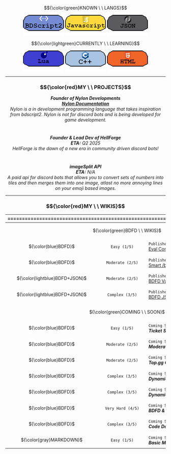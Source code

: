 $${\color{green}KNOWN \ \ LANGS}$$
<p align="center">
  <img src="3453532.png"/>
  <img src="533532532.png"/>
  <img src="432432432.png"/>
</p>

$${\color{lightgreen}CURRENTLY \ \ LEARNING}$$
<p align="center">
  <img src="3532154321.png"/>
  <img src="23532532.png"/>
  <img src="3532323.png"/>
</p>

---

### $${\color{red}MY \ \ PROJECTS}$$
*<p align="center"> ***Founder of Nylon Developments*** <br>  [***Nylon Documentation***](https://koomball.github.io/Nylon.io/)  <br> Nylon is a in development programming language that takes inspiration from bdscript2. Nylon is not for discord bots and is being developed for game development. </p>*
#
*<p align="center">***Founder & Lead Dev of HellForge*** <br> **ETA:** Q2 2025 <br>
HellForge is the dawn of a new era in community driven discord bots! </p>* 
#
*<p align="center">***imageSplit API*** <br> **ETA:** N/A <br>
A paid api for discord bots that allows you to convert sets of numbers into tiles and then merges them into one image, atlast no more annoying lines on your emoji based images. </p>* 

---

### $${\color{red}MY \ \ WIKIS}$$
<div align="center">
<table>
    <thead>
        <tr>
            <th colspan=3>===================================================================================</th>
        </tr>
    </thead>
    <tbody>
        <tr>
            <td colspan=3><p align="center">${\color{green}BDFD \ \ WIKIS}$</p></td>
        </tr>
        <tr>
            <td><p align="center">${\color{blue}BDFD}$</p></td>
            <td><p align="center"><code>Easy (1/5)</code></p></td>
            <td> <code>Published: 06/05/24</code> <br> <a class="link" href="https://github.com/Koomball/BDFD-Eval-Command-And-Repeat-Eval-Button./blob/main/README.md"> Eval Command & Repeat Eval Button. </td>
        </tr>
        <tr> 
            <td><p align="center">${\color{blue}BDFD}$</p></td>
            <td><p align="center"><code>Moderate (2/5)</code></p></td>
            <td><code>Published: 06/05/24</code><br> <a class="link" href="https://github.com/Koomball/BDFD-Advanced-sell-buy-command"> Smart /buy & /sell command. </td>
        </tr>
        <tr> 
            <td><p align="center">${\color{lightblue}BDFD+JSON}$</td>
            <td><p align="center"><code>Moderate (2/5)</code></p></td>
            <td><code>Published: 06/06/23</code><br> <a class="link" href="https://github.com/Koomball/BDFD-Variables-With-Json/tree/main"> BDFD Variables with JSON. </td>
        </tr>
        <tr> 
            <td><p align="center">${\color{lightblue}BDFD+JSON}$<br></td>
            <td><p align="center"><code>Complex (3/5)</code></p></td>
            <td><code>Published: 11/05/23</code><br> <a class="link" href="https://github.com/Koomball/BDFD-JSON-Warn-History-Guide"> BDFD JSON /warn & /warn-history <user> </td>
        </tr>
        <tr><td colspan=3></td></tr>
        <tr>
            <td colspan=3><p align="center">${\color{green}COMING \ \ SOON}$</p></td>
        </tr>
        <tr> 
            <td><p align="center">${\color{blue}BDFD}$</p></td>
            <td><p align="center"><code>Easy (1/5)</code></p></td>
            <td><code>Coming Soon</code><br><b><i>Ticket System</i></b></td>
        </tr>
        <tr> 
            <td><p align="center">${\color{blue}BDFD}$</p></td>
            <td><p align="center"><code>Moderate (2/5)</code></p></td>
            <td><code>Coming Soon</code><br><b><i>Moderation Menu</i></b></td>
        </tr>
        <tr> 
            <td><p align="center">${\color{blue}BDFD}$</p></td>
            <td><p align="center"><code>Moderate (2/5)</code></p></td>
            <td><code>Coming Soon</code><br><b><i>Top.gg Guide</i></b></td>
        </tr>
        <tr> 
            <td><p align="center">${\color{blue}BDFD}$</p></td>
            <td><p align="center"><code>Complex (3/5)</code></p></td>
            <td><code>Coming Soon</code><br><b><i>Dynamic /help command</i></b></td>
        </tr>
        <tr> 
            <td><p align="center">${\color{blue}BDFD}$</p></td>
            <td><p align="center"><code>Complex (3/5)</code></p></td>
            <td><code>Coming Soon</code><br><b><i>Dynamic /inventory command</i></b></td>
        </tr>
        <tr> 
            <td><p align="center">${\color{blue}BDFD}$</p></td>
            <td><p align="center"><code>Very Hard (4/5)</code></p></td>
            <td><code>Coming Soon</code><br><b><i>BDFD & Spreadsheets</i></b></td>
        </tr>
        <tr> 
            <td><p align="center">${\color{blue}BDFD}$</p></td>
            <td><p align="center"><code>Complex (3/5)</code></p></td>
            <td><code>Coming Soon</code><br><b><i>Code Debugger</i></b></td>
        </tr>
        <tr> 
            <td><p align="center">${\color{gray}MARKDOWN}$</p></td>
            <td><p align="center"><code>Easy (1/5)</code></p></td>
            <td><code>Coming Soon</code><br><b><i>Basic Markdown</i></b></td>
        </tr>          
    </tbody>
</table>
</div>
